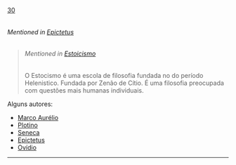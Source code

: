 [30](https://github.com/guilhermeprokisch/ideias/issues/30) 
###### 

 


###### Mentioned in [Epictetus](Epictetus)  
 > ###### Mentioned in [Estoicismo](Estoicismo)  
 > O Estocismo é uma escola de filosofia  fundada no do período Helenistico. Fundada por Zenão de Cítio. É uma filosofia preocupada com questões mais humanas individuais. 

Alguns autores:
- [Marco Aurélio](Marco-Aurélio) 
- [Plotino](Plotino) 
- [Seneca](Seneca)
- [Epictetus](Epictetus)
- [Ovídio](Ovídio)

-------------------------------------------------------------------------------

